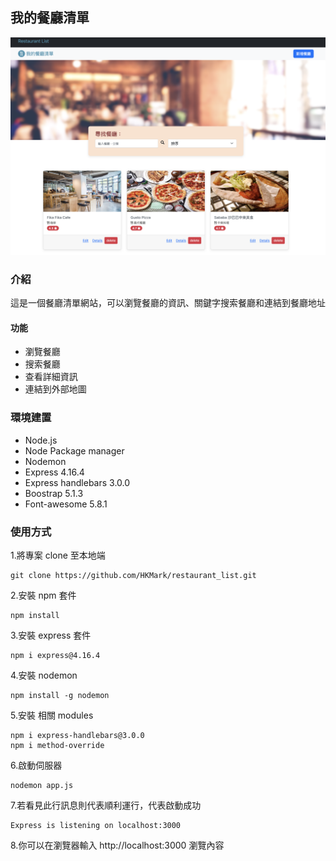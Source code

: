## 我的餐廳清單

![image](https://github.com/Anna0118/restaurant-list/blob/main/public/demo.png)

### 介紹

這是一個餐廳清單網站，可以瀏覽餐廳的資訊、關鍵字搜索餐廳和連結到餐廳地址

#### 功能

- 瀏覽餐廳
- 搜索餐廳
- 查看詳細資訊
- 連結到外部地圖

### 環境建置

- Node.js
- Node Package manager
- Nodemon
- Express 4.16.4
- Express handlebars 3.0.0
- Boostrap 5.1.3
- Font-awesome 5.8.1

### 使用方式

1.將專案 clone 至本地端

```
git clone https://github.com/HKMark/restaurant_list.git
```

2.安裝 npm 套件

```
npm install
```

3.安裝 express 套件

```
npm i express@4.16.4
```

4.安裝 nodemon

```
npm install -g nodemon
```

5.安裝 相關 modules

```
npm i express-handlebars@3.0.0
npm i method-override
```

6.啟動伺服器

```
nodemon app.js
```

7.若看見此行訊息則代表順利運行，代表啟動成功

```
Express is listening on localhost:3000
```

8.你可以在瀏覽器輸入 http://localhost:3000 瀏覽內容
